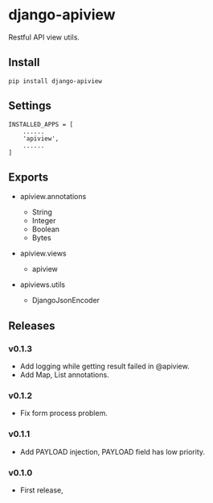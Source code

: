 # django-apiview

Restful API view utils.


## Install

    pip install django-apiview


## Settings

    INSTALLED_APPS = [
        ......
        'apiview',
        ......
    ]


## Exports

- apiview.annotations
    - String
    - Integer
    - Boolean
    - Bytes

- apiview.views
    - apiview

- apiviews.utils
    - DjangoJsonEncoder


## Releases

### v0.1.3

- Add logging while getting result failed in @apiview.
- Add Map, List annotations.

### v0.1.2

- Fix form process problem.

### v0.1.1

- Add PAYLOAD injection, PAYLOAD field has low priority.

### v0.1.0

- First release,
